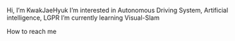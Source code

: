 Hi, I’m KwakJaeHyuk
I’m interested in Autonomous Driving System, Artificial intelligence, LGPR
I’m currently learning Visual-Slam

How to reach me 



